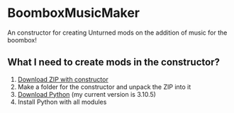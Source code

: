 # BoomboxMusicMaker
An constructor for creating Unturned mods on the addition of music for the boombox!

## What I need to create mods in the constructor?
1. [Download ZIP with constructor](https://github.com/AdamPastar/BoomboxMusicMaker/archive/refs/heads/main.zip)
2. Make a folder for the constructor and unpack the ZIP into it
3. [Download Python](https://www.python.org/downloads/) (my current version is 3.10.5)
4. Install Python with all modules
